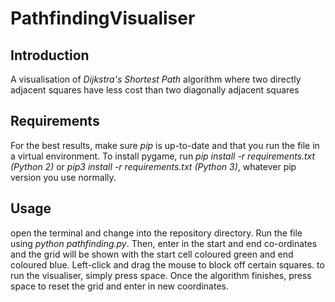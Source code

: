 # PathfindingVisualiser

## Introduction

A visualisation of _Dijkstra's Shortest Path_ algorithm where two directly adjacent squares have less cost than two diagonally adjacent squares

## Requirements
For the best results, make sure _pip_ is up-to-date and that you run the file in a virtual environment. To install pygame, run _pip install -r requirements.txt (Python 2)_ or _pip3 install -r requirements.txt (Python 3)_, whatever pip version you use normally.

## Usage

open the terminal and change into the repository directory. Run the file using _python pathfinding.py_. Then, enter in the start and end co-ordinates and the grid will be shown with the start cell coloured green and end coloured blue. Left-click and drag the mouse to block off certain squares. to run the visualiser, simply press space. Once the algorithm finishes, press space to reset the grid and enter in new coordinates.
